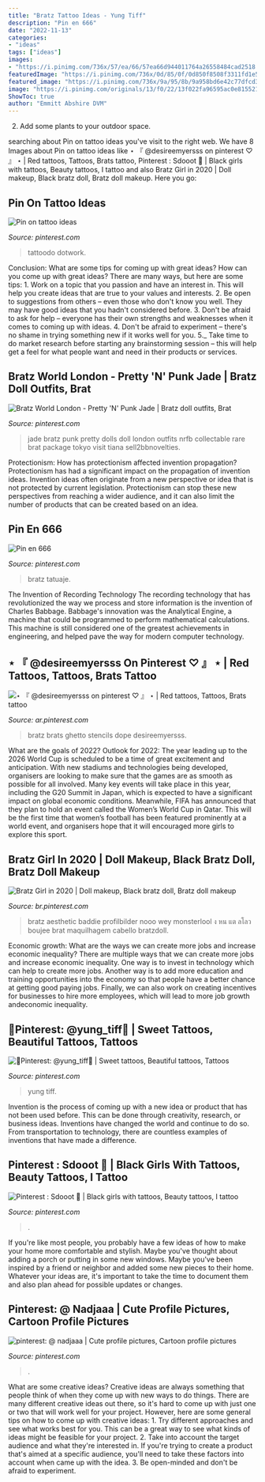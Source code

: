 ```yaml
---
title: "Bratz Tattoo Ideas - Yung Tiff"
description: "Pin en 666"
date: "2022-11-13"
categories:
- "ideas"
tags: ["ideas"]
images:
- "https://i.pinimg.com/736x/57/ea/66/57ea66d944011764a26558484cad2518.jpg"
featuredImage: "https://i.pinimg.com/736x/0d/85/0f/0d850f8508f3311fd1e5d7de970bfadb.jpg"
featured_image: "https://i.pinimg.com/736x/9a/95/8b/9a958bd6e42c77dfcd3773a5dfb790cb.jpg"
image: "https://i.pinimg.com/originals/13/f0/22/13f022fa96595ac0e8155215ef67f002.jpg"
ShowToc: true
author: "Emmitt Abshire DVM"
---
```



2. Add some plants to your outdoor space.

	

		
searching about Pin on tattoo ideas you've visit to the right web. We have 8 Images about Pin on tattoo ideas like ⋆ 『 @desireemyersss on pinterest ♡ 』 ⋆ | Red tattoos, Tattoos, Brats tattoo, Pinterest : Sdooot 🤪 | Black girls with tattoos, Beauty tattoos, I tattoo and also Bratz Girl in 2020 | Doll makeup, Black bratz doll, Bratz doll makeup. Here you go:
		
    
## Pin On Tattoo Ideas

<img loading=lazy src="https://i.pinimg.com/originals/85/5b/91/855b914b795afb713ffc827f8d67d171.jpg" onerror="this.onerror=null;this.src='https://tse2.mm.bing.net/th?id=OIP.8GaqKnuj7ZXHvSRltyWCXQHaHa&amp;pid=15.1';" alt="Pin on tattoo ideas">

_Source: pinterest.com_

>tattoodo dotwork. 

	

Conclusion: What are some tips for coming up with great ideas?
How can you come up with great ideas? There are many ways, but here are some tips: 1. Work on a topic that you passion and have an interest in. This will help you create ideas that are true to your values and interests. 2. Be open to suggestions from others – even those who don't know you well. They may have good ideas that you hadn't considered before. 3. Don't be afraid to ask for help – everyone has their own strengths and weaknesses when it comes to coming up with ideas. 4. Don't be afraid to experiment – there's no shame in trying something new if it works well for you. 5._ Take time to do market research before starting any brainstorming session – this will help get a feel for what people want and need in their products or services. 
    
## Bratz World London - Pretty &#039;N&#039; Punk Jade | Bratz Doll Outfits, Brat

<img loading=lazy src="https://i.pinimg.com/originals/c4/5b/6e/c45b6ed39b5ccabf01f1c53480f7af7b.jpg" onerror="this.onerror=null;this.src='https://tse2.mm.bing.net/th?id=OIP.S3LT_bxi9KWxQuGCZlbueQAAAA&amp;pid=15.1';" alt="Bratz World London - Pretty &#039;N&#039; Punk Jade | Bratz doll outfits, Brat">

_Source: pinterest.com_

>jade bratz punk pretty dolls doll london outfits nrfb collectable rare brat package tokyo visit tiana sell2bbnovelties. 

	

Protectionism: How has protectionism affected invention propagation?
Protectionism has had a significant impact on the propagation of invention ideas. Invention ideas often originate from a new perspective or idea that is not protected by current legislation. Protectionism can stop these new perspectives from reaching a wider audience, and it can also limit the number of products that can be created based on an idea.

    
## Pin En 666

<img loading=lazy src="https://i.pinimg.com/736x/0d/85/0f/0d850f8508f3311fd1e5d7de970bfadb.jpg" onerror="this.onerror=null;this.src='https://tse1.mm.bing.net/th?id=OIP.qlTanVWt0J4gDnKI6wD40wHaIR&amp;pid=15.1';" alt="Pin en 666">

_Source: pinterest.com_

>bratz tatuaje. 

	

The Invention of Recording Technology
The recording technology that has revolutionized the way we process and store information is the invention of Charles Babbage. Babbage's innovation was the Analytical Engine, a machine that could be programmed to perform mathematical calculations. This machine is still considered one of the greatest achievements in engineering, and helped pave the way for modern computer technology.

    
## ⋆ 『 @desireemyersss On Pinterest ♡ 』 ⋆ | Red Tattoos, Tattoos, Brats Tattoo

<img loading=lazy src="https://i.pinimg.com/736x/57/ea/66/57ea66d944011764a26558484cad2518.jpg" onerror="this.onerror=null;this.src='https://tse3.mm.bing.net/th?id=OIP.1neGPDw_4Krw5JTQe2chqgHaHX&amp;pid=15.1';" alt="⋆ 『 @desireemyersss on pinterest ♡ 』 ⋆ | Red tattoos, Tattoos, Brats tattoo">

_Source: ar.pinterest.com_

>bratz brats ghetto stencils dope desireemyersss. 

	

What are the goals of 2022?
Outlook for 2022: The year leading up to the 2026 World Cup is scheduled to be a time of great excitement and anticipation. With new stadiums and technologies being developed, organisers are looking to make sure that the games are as smooth as possible for all involved. Many key events will take place in this year, including the G20 Summit in Japan, which is expected to have a significant impact on global economic conditions. Meanwhile, FIFA has announced that they plan to hold an event called the Women’s World Cup in Qatar. This will be the first time that women’s football has been featured prominently at a world event, and organisers hope that it will encouraged more girls to explore this sport.

    
## Bratz Girl In 2020 | Doll Makeup, Black Bratz Doll, Bratz Doll Makeup

<img loading=lazy src="https://i.pinimg.com/736x/a7/ad/1f/a7ad1f39bd24939337684e4d581d8ef2.jpg" onerror="this.onerror=null;this.src='https://tse1.mm.bing.net/th?id=OIP.qR_vt8vjS2SvDrIpL68J6AHaJN&amp;pid=15.1';" alt="Bratz Girl in 2020 | Doll makeup, Black bratz doll, Bratz doll makeup">

_Source: br.pinterest.com_

>bratz aesthetic baddie profilbilder nooo wey monsterlool ง หน แต ลโลว boujee brat maquilhagem cabello bratzdoll. 

	

Economic growth: What are the ways we can create more jobs and increase economic inequality?
There are multiple ways that we can create more jobs and increase economic inequality. One way is to invest in technology which can help to create more jobs. Another way is to add more education and training opportunities into the economy so that people have a better chance at getting good paying jobs. Finally, we can also work on creating incentives for businesses to hire more employees, which will lead to more job growth andeconomic inequality.

    
## 🎀Pinterest: @yung_tiff🎀 | Sweet Tattoos, Beautiful Tattoos, Tattoos

<img loading=lazy src="https://i.pinimg.com/originals/13/f0/22/13f022fa96595ac0e8155215ef67f002.jpg" onerror="this.onerror=null;this.src='https://tse2.mm.bing.net/th?id=OIP.HRw4BZ7C-Gx-XrGrZ5Wu0wHaJ4&amp;pid=15.1';" alt="🎀Pinterest: @yung_tiff🎀 | Sweet tattoos, Beautiful tattoos, Tattoos">

_Source: pinterest.com_

>yung tiff. 

	

Invention is the process of coming up with a new idea or product that has not been used before. This can be done through creativity, research, or business ideas. Inventions have changed the world and continue to do so. From transportation to technology, there are countless examples of inventions that have made a difference.

    
## Pinterest : Sdooot 🤪 | Black Girls With Tattoos, Beauty Tattoos, I Tattoo

<img loading=lazy src="https://i.pinimg.com/736x/93/30/2d/93302de371dde41481bcb589c3be8def.jpg" onerror="this.onerror=null;this.src='https://tse3.mm.bing.net/th?id=OIP.DJIQP58HRC17s6WcLH5aagHaNK&amp;pid=15.1';" alt="Pinterest : Sdooot 🤪 | Black girls with tattoos, Beauty tattoos, I tattoo">

_Source: pinterest.com_

>. 

	

If you're like most people, you probably have a few ideas of how to make your home more comfortable and stylish. Maybe you've thought about adding a porch or putting in some new windows. Maybe you've been inspired by a friend or neighbor and added some new pieces to their home. Whatever your ideas are, it's important to take the time to document them and also plan ahead for possible updates or changes.

    
## Pinterest: @ Nadjaaa | Cute Profile Pictures, Cartoon Profile Pictures

<img loading=lazy src="https://i.pinimg.com/736x/9a/95/8b/9a958bd6e42c77dfcd3773a5dfb790cb.jpg" onerror="this.onerror=null;this.src='https://tse1.mm.bing.net/th?id=OIP.4yNDSa4ZiZGSmJZ5Fmwq5wHaIn&amp;pid=15.1';" alt="pinterest: @ nadjaaa | Cute profile pictures, Cartoon profile pictures">

_Source: pinterest.com_

>. 

	

What are some creative ideas?
Creative ideas are always something that people think of when they come up with new ways to do things. There are many different creative ideas out there, so it's hard to come up with just one or two that will work well for your project. However, here are some general tips on how to come up with creative ideas: 1. Try different approaches and see what works best for you. This can be a great way to see what kinds of ideas might be feasible for your project. 2. Take into account the target audience and what they're interested in. If you're trying to create a product that's aimed at a specific audience, you'll need to take these factors into account when came up with the idea. 3. Be open-minded and don't be afraid to experiment.

